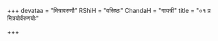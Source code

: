 +++
devataa = "मित्रावरुणौ"
RShiH = "वसिष्ठः"
ChandaH = "गायत्री"
title = "०१ प्र मित्रयोर्वरुणयोः"

+++
